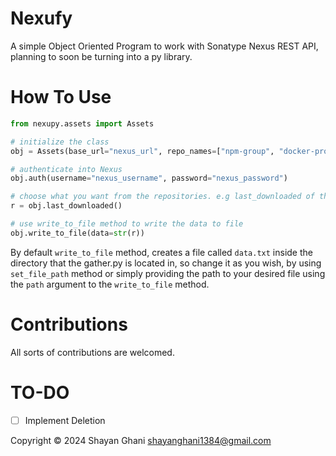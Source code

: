 # Nexufy
A simple Object Oriented Program to work with Sonatype Nexus REST API, planning to soon be turning into a py library.


# How To Use

```python
from nexupy.assets import Assets

# initialize the class
obj = Assets(base_url="nexus_url", repo_names=["npm-group", "docker-proxy"])

# authenticate into Nexus
obj.auth(username="nexus_username", password="nexus_password")

# choose what you want from the repositories. e.g last_downloaded of the packages
r = obj.last_downloaded()

# use write_to_file method to write the data to file
obj.write_to_file(data=str(r))

```
By default `write_to_file` method, creates a file called `data.txt` inside the directory that the gather.py is located in, so change it as you wish, by using `set_file_path` method or simply providing the path to your desired file using the `path` argument to the `write_to_file` method. 


# Contributions
All sorts of contributions are welcomed.

# TO-DO
- [ ] Implement Deletion

Copyright © 2024 Shayan Ghani shayanghani1384@gmail.com
